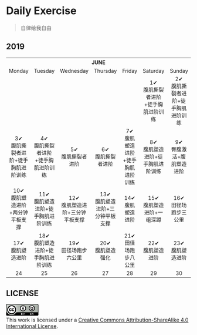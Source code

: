 # Daily Exercise
> 自律给我自由

## 2019

<table>
    <tr>
        <th colspan="7">JUNE</th>
    </tr>
    <tr align="center">
        <td>Monday</td>
        <td>Tuesday</td>
        <td>Wednesday</td>
        <td>Thursday</td>
        <td>Friday</td>
        <td>Saturday</td>
        <td>Sunday</td>
   </tr>
  <tr align="center">
      <td></td>
      <td></td>
      <td></td>
      <td></td>
      <td></td>
      <td>1✔<br>腹肌撕裂者进阶+徒手胸肌进阶训练</td>
      <td>2✔<br>腹肌撕裂者进阶+徒手胸肌进阶训练</td>
   </tr>
  <tr align="center">
      <td>3✔<br>腹肌撕裂者进阶+徒手胸肌进阶训练</td>
      <td>4✔<br>腹肌撕裂者进阶+徒手胸肌进阶训练</td>
      <td>5✔<br>腹肌撕裂者进阶</td>
      <td>6✔<br>腹肌撕裂者进阶</td>
      <td>7✔<br>腹肌塑造进阶+徒手胸肌进阶训练</td>
      <td>8✔<br>腹肌塑造进阶+徒手胸肌进阶训练</td>
      <td>9✔<br>臀腹激活+腹肌塑造进阶</td>
   </tr>
  <tr align="center">
      <td>10✔<br>腹肌塑造进阶+两分钟平板支撑</td>
      <td>11✔<br>腹肌塑造进阶+徒手胸肌进阶训练</td>
      <td>12✔<br>腹肌塑造进阶+三分钟平板支撑</td>
      <td>13✔<br>腹肌塑造进阶+三分钟平板支撑</td>
      <td>14✔<br>腹肌塑造进阶</td>
      <td>15✔<br>腹肌塑造进阶+一组深蹲</td>
      <td>16✔<br>田径场跑步三公里</td>
   </tr>
  <tr align="center">
      <td>17✔<br>腹肌塑造进阶</td>
      <td>18✔<br>腹肌塑造进阶+徒手胸肌进阶训练</td>
      <td>19✔<br>田径场跑步六公里</td>
      <td>20✔<br>腹肌塑造强化</td>
      <td>21✔<br>田径场跑步八公里</td>
      <td>22✔<br>腹肌塑造进阶</td>
      <td>23✔<br>腹肌塑造进阶</td>
   </tr>
  <tr align="center">
      <td>24</td>
      <td>25</td>
      <td>26</td>
      <td>27</td>
      <td>28</td>
      <td>29</td>
      <td>30</td>
   </tr>
</table>

## LICENSE
<a rel="license" href="https://github.com/yanglbme/daily-exercise/blob/master/LICENSE"><img alt="Creative Commons License" style="border-width:0" src="./images/cc-by-sa-88x31.png" /></a><br />This work is licensed under a <a rel="license" href="http://creativecommons.org/licenses/by-sa/4.0/">Creative Commons Attribution-ShareAlike 4.0 International License</a>.
